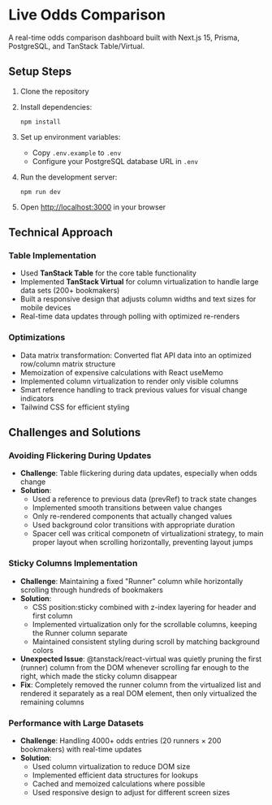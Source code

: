# Live Odds Comparison

A real-time odds comparison dashboard built with Next.js 15, Prisma, PostgreSQL, and TanStack Table/Virtual.

## Setup Steps

1. Clone the repository
2. Install dependencies:
   ```
   npm install
   ```
3. Set up environment variables:
   - Copy `.env.example` to `.env`
   - Configure your PostgreSQL database URL in `.env`

4. Run the development server:
   ```
   npm run dev
   ```
5. Open [http://localhost:3000](http://localhost:3000) in your browser

## Technical Approach

### Table Implementation

- Used **TanStack Table** for the core table functionality
- Implemented **TanStack Virtual** for column virtualization to handle large data sets (200+ bookmakers)
- Built a responsive design that adjusts column widths and text sizes for mobile devices
- Real-time data updates through polling with optimized re-renders

### Optimizations

- Data matrix transformation: Converted flat API data into an optimized row/column matrix structure
- Memoization of expensive calculations with React useMemo
- Implemented column virtualization to render only visible columns
- Smart reference handling to track previous values for visual change indicators
- Tailwind CSS for efficient styling

## Challenges and Solutions

### Avoiding Flickering During Updates

- **Challenge**: Table flickering during data updates, especially when odds change
- **Solution**:
  - Used a reference to previous data (prevRef) to track state changes
  - Implemented smooth transitions between value changes
  - Only re-rendered components that actually changed values
  - Used background color transitions with appropriate duration
  - Spacer cell was critical componetn of virtualizationi strategy, to main proper layout when scrolling horizontally, preventing layout jumps

### Sticky Columns Implementation

- **Challenge**: Maintaining a fixed "Runner" column while horizontally scrolling through hundreds of bookmakers
- **Solution**:
  - CSS position:sticky combined with z-index layering for header and first column
  - Implemented virtualization only for the scrollable columns, keeping the Runner column separate
  - Maintained consistent styling during scroll by matching background colors
- **Unexpected Issue**: @tanstack/react-virtual was quietly pruning the first (runner) column from the DOM whenever scrolling far enough to the right, which made the sticky column disappear
- **Fix**: Completely removed the runner column from the virtualized list and rendered it separately as a real DOM element, then only virtualized the remaining columns

### Performance with Large Datasets

- **Challenge**: Handling 4000+ odds entries (20 runners × 200 bookmakers) with real-time updates
- **Solution**:
  - Used column virtualization to reduce DOM size
  - Implemented efficient data structures for lookups
  - Cached and memoized calculations where possible
  - Used responsive design to adjust for different screen sizes
